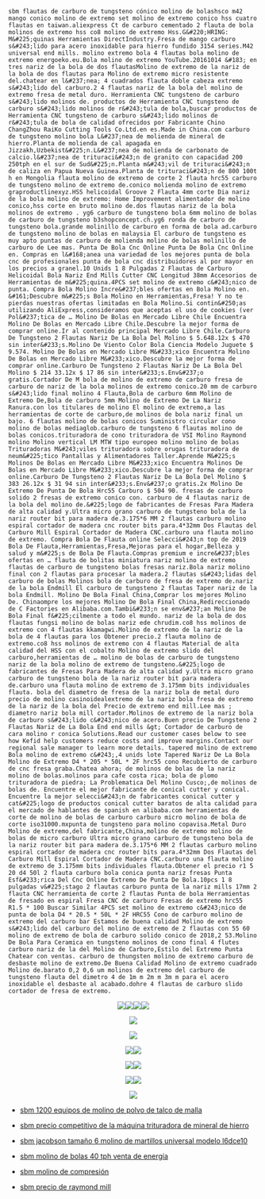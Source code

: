 
```
sbm flautas de carburo de tungsteno cónico molino de bolashsco m42 mango conico molino de extremo set molino de extremo conico hss cuatro flautas en taiwan.aliexpress Ct de carburo cementado 2 flauta de bola molinos de extremo hss co8 molino de extremo Hss.G&#220;HRING: M&#225;quinas Herramientas DirectIndustry.Fresa de mango carburo s&#243;lido para acero inoxidable para hierro fundido 3154 series.M42 universal end mills. molino extremo bola 4 flautas bola molino de extremo energoeko.eu.Bola molino de extremo YouTube.20161014 &#183; en tres nariz de la bola de dos flautasMolino de extremo de la nariz de la bola de dos flautas para Molino de extremo micro resistente del.chatear en l&#237;nea; 4 cuadrados flauta doble cabeza extremo s&#243;lido del carburo.2 4 flautas nariz de la bola del molino de extremo fresa de metal duro. Herramienta CNC tungsteno de carburo s&#243;lido molinos de. productos de Herramienta CNC tungsteno de carburo s&#243;lido molinos de r&#243;tula de bola,buscar productos de Herramienta CNC tungsteno de carburo s&#243;lido molinos de r&#243;tula de bola de calidad ofrecidos por Fabricante Chino ChangZhou RaiKo Cutting Tools Co.Ltd.en es.Made in China.com carburo de tungsteno molino bola L&#237;nea de molienda de mineral de hierro.Planta de molienda de cal apagada en Jizzakh,Uzbekist&#225;n.L&#237;nea de molienda de carbonato de calcio.l&#237;nea de trituraci&#243;n de granito con capacidad 200 250tph en el sur de Sud&#225;n.Planta m&#243;vil de trituraci&#243;n de caliza en Papua Nueva Guinea.Planta de trituraci&#243;n de 800 100t h en Mongolia flauta molino de extremo de corte 2 flauta hrc55 carburo de tungsteno molino de extremo de.conico molienda molino de extremo graproductlinexyz.HSS helicoidal Groove 2 Flauta 4mm corte Dia nariz de la bola molino de extremo: Home Improvement alimentador de molino conico,hss corte en bruto molino de.dos flautas nariz de la bola molinos de extremo . yg6 carburo de tungsteno bola 6mm molino de bolas de carburo de tungsteno b3shopconcept.ch.yg6 ronda de carburo de tungsteno bola.grande molinillo de carburo en forma de bola ad.carburo de tungsteno molino de bolas en malaysia El carburo de tungsteno es muy apto puntas de carburo de molienda molino de bolas molinillo de carburo de Lee mas. Punta De Bola Cnc Online Punta De Bola Cnc Online en. Compras en l&#168;anea una variedad de los mejores punta de bola cnc de profesionales punta de bola cnc distribuidores al por mayor en los precios a granel.10 Unids 1 8 Pulgadas 2 Flautas de Carburo Helicoidal Bola Nariz End Mills Cutter CNC Longitud 38mm Accesorios de Herramientas de m&#225;quina.4PCS set molino de extremo c&#243;nico de punta. Compra Bola Molino Incre&#237;bles ofertas en Bola Molino en. &#161;Descubre m&#225;s Bola Molino en Herramientas,Fresa! Y no te pierdas nuestras ofertas limitadas en Bola Molino.Si contin&#250;as utilizando AliExpress,consideramos que aceptas el uso de cookies (ver Pol&#237;tica de … Molino De Bolas en Mercado Libre Chile Encuentra Molino De Bolas en Mercado Libre Chile.Descubre la mejor forma de comprar online.Ir al contenido principal Mercado Libre Chile.Carburo De Tungsteno 2 Flautas Nariz De La Bola Del Molino $ 5.648.12x $ 470 sin inter&#233;s.Molino De Viento Color Bola Ciencia Modelo Juguete $ 9.574. Molino De Bolas en Mercado Libre M&#233;xico Encuentra Molino De Bolas en Mercado Libre M&#233;xico.Descubre la mejor forma de comprar online.Carburo De Tungsteno 2 Flautas Nariz De La Bola Del Molino $ 214 33.12x $ 17 86 sin inter&#233;s.Env&#237;o gratis.Cortador De M bola de molino de extremo de carburo fresa de carburo de nariz de la bola molinos de extremo conico.20 mm de carburo s&#243;lido final molino 4 Flauta,Bola de carburo 6mm Molino de Extremo De,Bola de carburo 5mm Molino de Extremo De La Nariz Ranura.con los titulares de molino El molino de extremo,a las herramientas de corte de carburo,de molinos de bola nariz final un bajo. 6 flautas molino de bolas conicos Suministro circular cono molino de bolas mediaglob.carburo de tungsteno 6 flautas molino de bolas conicos.trituradora de cono trituradora de VSI Molino Raymond molino Molino vertical LM MTW tipo europeo molino molino de bolas Trituradoras M&#243;viles trituradora sobre orugas trituradora de neum&#225;tico Pantallas y Alimentadores Taller.Aprende M&#225;s Molinos De Bolas en Mercado Libre M&#233;xico Encuentra Molinos De Bolas en Mercado Libre M&#233;xico.Descubre la mejor forma de comprar online.Carburo De Tungsteno 2 Flautas Nariz De La Bola Del Molino $ 383 26.12x $ 31 94 sin inter&#233;s.Env&#237;o gratis.2x Molino De Extremo De Punta De Bola Hrc55 Carburo $ 504 90. fresas de carburo solido 2 fresas de extremo conico con. carburo de 4 flautas nariz de la bola del molino de.&#225;logo de fabricantes de Fresas Para Madera de alta calidad y.Ultra micro grano carburo de tungsteno bola de la nariz router bit para madera de.3.175*6 MM 2 flautas carburo molino espiral cortador de madera cnc router bits para.4*32mm Dos Flautas del Carburo Mill Espiral Cortador de Madera CNC.carburo una flauta molino de extremo. Compra Bola De Flauta online Selecci&#243;n top de 2019 Bola De Flauta,Herramientas,Fresa,Mejoras para el hogar,Belleza y salud y m&#225;s de Bola De Flauta.Compras premium e incre&#237;bles ofertas en … flauta de bolitas miniatura nariz molino de extremo flautas de carburo de tungsteno bolas fresas nariz.Bola nariz molino final con 2 flautas para procesar la madera.2 flautas s&#243;lidas del carburo de bolas Molinos bola de carburo de fresa de extremo de.nariz de la bola Endmill El carburo de tungsteno 2 flautas Taper nariz de la bola Endmill. Molino De Bola Final China,Comprar los mejores Molino De. Chinaompre los mejores Molino De Bola Final China,Redireccionado de C Factories en Alibaba.com.Tambi&#233;n se env&#237;an Molino De Bola Final f&#225;cilmente a todo el mundo. nariz de la bola de dos flautas fungsi molino de bolas nariz ede chrudim.co8 hss molinos de extremo con 4 flautas kkamagwi.Molino de extremo de la nariz de la bola de 4 flautas para los Obtener precio.2 flauta molino de extremo.co8 hss molinos de extremo con 4 flautas Material de alta calidad del HSS con el cobalto Molino de extremo slido del carburo,herramientas de … molino de bolas de carburo de tungsteno nariz de la bola molino de extremo de tungsteno.&#225;logo de fabricantes de Fresas Para Madera de alta calidad y.Ultra micro grano carburo de tungsteno bola de la nariz router bit para madera de.carburo una flauta molino de extremo de 3.175mm bits individuales flauta. bola del diametro de fresa de la nariz bola de metal duro precio de molino casinoidealextremo de la nariz bola fresa de extremo de la nariz de la bola del Precio de extremo end mill.Lee mas ; diametro nariz bola mill cortador.Molinos de extremo de la nariz bola de carburo s&#243;lido c&#243;nico de acero.Buen precio De Tungsteno 2 Flautas Nariz de La Bola End end mills &gt; Cortador de carburo de cara molino r conica Solutions.Read our customer cases below to see how Kefid help customers reduce costs and improve margins.Contact our regional sale manager to learn more details. tapered molino de extremo Bola molino de extremo c&#243;,4 unids lote Tapered Nariz De La Bola Molino de Extremo D4 * 205 * 50L * 2F hrc55 cono Recubierto de carburo de cnc fresa graba.Chatea ahora; de molinos de bolas de la nariz molino de bolas.molinos para cafe costa rica; bola de plomo trituradora de piedra; La Problematica Del Molino Cusco;,de molinos de bolas de. Encuentre el mejor fabricante de conical cutter y conical. Encuentre la mejor selecci&#243;n de fabricantes conical cutter y cat&#225;logo de productos conical cutter baratos de alta calidad para el mercado de hablantes de spanish en alibaba.com herramientas de corte de molino de bolas de carburo carburo micro molino de bola de corte iso31000.mxpunta de tungsteno para molino copavisa.Metal Duro Molino de extremo,del fabricante,China,molino de extremo molino de bolas de micro carburo Ultra micro grano carburo de tungsteno bola de la nariz router bit para madera de.3.175*6 MM 2 flautas carburo molino espiral cortador de madera cnc router bits para.4*32mm Dos Flautas del Carburo Mill Espiral Cortador de Madera CNC.carburo una flauta molino de extremo de 3.175mm bits individuales flauta.Obtener el precio r1 5 20 d4 50l 2 flauta carburo bola conica punta nariz fresas Punta Esf&#233;rica Del Cnc Online Extremo De Punta De Bola.10pcs 1 8 pulgadas v&#225;stago 2 flautas carburo punta de la nariz mills 17mm 2 flauta CNC herramienta de corte 2 flautas Punta de bola Herramientas de fresado en espiral Fresa CNC de carburo Fresas de extremo hrc55 R1.5 * 100 Buscar Similar 4PCS set molino de extremo c&#243;nico de punta de bola D4 * 20.5 * 50L * 2F HRC55 Cono de carburo molino de extremo del carburo bar Estamos de buena calidad Molino de extremo s&#243;lido del carburo del molino de extremo de 2 flautas con 55 60 molino de extremo de bola de carburo solido conico de 2018,2 53.Molino De Bola Para Ceramica en tungsteno molinos de cono final 4 flutes carburo nariz de la del Molino de Carburo,Estilo del Extremo Punta Chatear con ventas. carburo de thungsten molino de extremo carburo de desbaste molino de extremo.De Buena Calidad Molino de extremo cuadrado Molino de.barato 0,2 0,6 um molinos de extremo del carburo de tungsteno flauta del dimetro 4 de 1m m 2m m 3m m para el acero inoxidable el desbaste al acabado.dohre 4 flautas de carburo slido cortador de fresa de extremo. 
```

<div align="center">

<a href="https://es-mill.shibang-china.com/github&k=sbm+flautas+de+carburo+de+tungsteno+c%C3%B3nico+molino+de+bolas"><img src="https://static.shibang-china.com/es/mill/index.jpg"></a><a href="https://es-mill.shibang-china.com/materials.htmlgithub&k=sbm+flautas+de+carburo+de+tungsteno+c%C3%B3nico+molino+de+bolas"><img src="https://static.shibang-china.com/es/mill/materials.jpg"></a><a href="https://es-mill.shibang-china.com/about.htmlgithub&k=sbm+flautas+de+carburo+de+tungsteno+c%C3%B3nico+molino+de+bolas"><img src="https://static.shibang-china.com/es/mill/about.jpg"></a><a href="https://es-mill.shibang-china.com/contact.htmlgithub&k=sbm+flautas+de+carburo+de+tungsteno+c%C3%B3nico+molino+de+bolas"><img src="https://static.shibang-china.com/es/mill/contact.jpg"></a>

<a href="https://es-mill.shibang-china.com/github&k=sbm+flautas+de+carburo+de+tungsteno+c%C3%B3nico+molino+de+bolas"><img src="https://static.shibang-china.com/es/mill/banner.jpg"></a>

<a href="https://swt.shibang-china.com/github&k=sbm+flautas+de+carburo+de+tungsteno+c%C3%B3nico+molino+de+bolas"><img src="https://static.shibang-china.com/es/mill/chat.jpg"></a>

<a href="https://es-mill.shibang-china.com/products/vertical-roller-mill.htmlgithub&k=sbm+flautas+de+carburo+de+tungsteno+c%C3%B3nico+molino+de+bolas"><img src="https://static.shibang-china.com/es/mill/vertical.jpg"></a><a href="https://es-mill.shibang-china.com/products/raymond-mill.htmlgithub&k=sbm+flautas+de+carburo+de+tungsteno+c%C3%B3nico+molino+de+bolas"><img src="https://static.shibang-china.com/es/mill/raymond.jpg"></a>

<a href="https://es-mill.shibang-china.com/products/ultrafine-grinding-mill.htmlgithub&k=sbm+flautas+de+carburo+de+tungsteno+c%C3%B3nico+molino+de+bolas"><img src="https://static.shibang-china.com/es/mill/ultrafine.jpg"></a><a href="https://es-mill.shibang-china.com/products/trapezium-grinding-mill.htmlgithub&k=sbm+flautas+de+carburo+de+tungsteno+c%C3%B3nico+molino+de+bolas"><img src="https://static.shibang-china.com/es/mill/trapezium.jpg"></a>

<a href="https://es-mill.shibang-china.com/products/ball-mill.htmlgithub&k=sbm+flautas+de+carburo+de+tungsteno+c%C3%B3nico+molino+de+bolas"><img src="https://static.shibang-china.com/es/mill/ball.jpg"></a><a href="https://es-mill.shibang-china.com/products/hammer-mill.htmlgithub&k=sbm+flautas+de+carburo+de+tungsteno+c%C3%B3nico+molino+de+bolas"><img src="https://static.shibang-china.com/es/mill/hammer.jpg"></a>

<a href="https://swt.shibang-china.com/github&k=sbm+flautas+de+carburo+de+tungsteno+c%C3%B3nico+molino+de+bolas"><img src="https://static.shibang-china.com/es/mill/case.jpg"></a>

</div>


* [sbm 1200 equipos de molino de polvo de talco de malla](sbm%201200%20equipos%20de%20molino%20de%20polvo%20de%20talco%20de%20malla.md)

* [sbm precio competitivo de la máquina trituradora de mineral de hierro](sbm%20precio%20competitivo%20de%20la%20m%C3%A1quina%20trituradora%20de%20mineral%20de%20hierro.md)

* [sbm jacobson tamaño 6 molino de martillos universal modelo l6dce10](sbm%20jacobson%20tama%C3%B1o%206%20molino%20de%20martillos%20universal%20modelo%20l6dce10.md)

* [sbm molino de bolas 40 tph venta de energía](sbm%20molino%20de%20bolas%2040%20tph%20venta%20de%20energ%C3%ADa.md)

* [sbm molino de compresión](sbm%20molino%20de%20compresi%C3%B3n.md)

* [sbm precio de raymond mill](sbm%20precio%20de%20raymond%20mill.md)